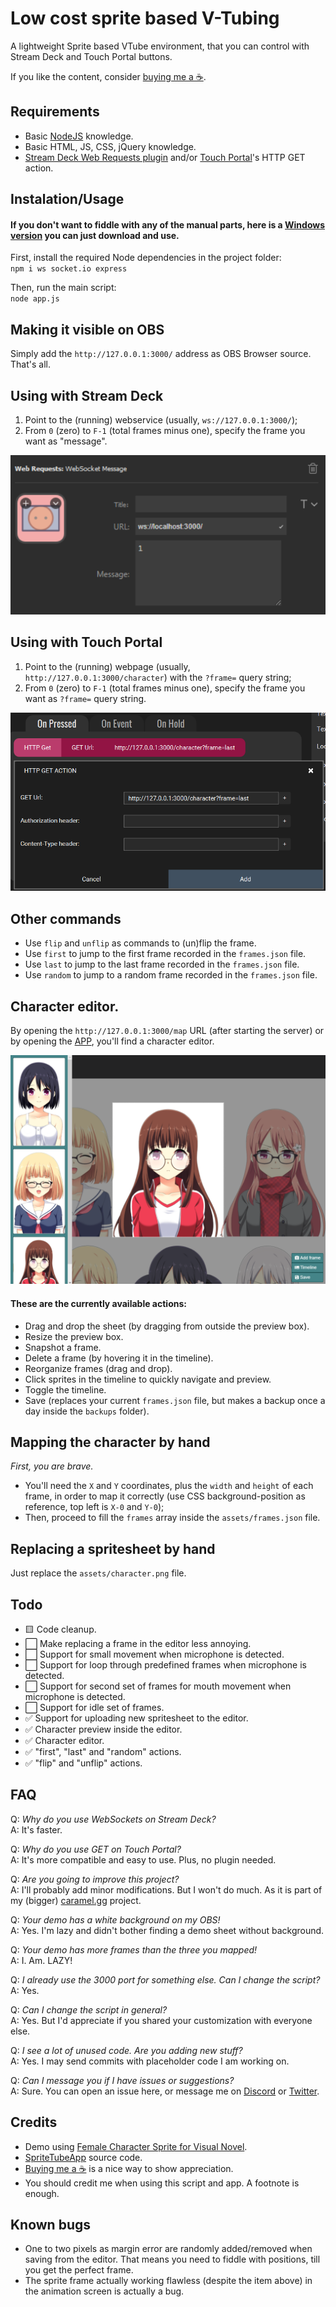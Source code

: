 # Low cost sprite based V-Tubing

A lightweight Sprite based VTube environment, that you can control with Stream Deck and Touch Portal buttons.

If you like the content, consider [buying me a ☕](https://www.buymeacoffee.com/mazeakin).

## Requirements

- Basic [NodeJS](http://nodejs.org) knowledge.
- Basic HTML, JS, CSS, jQuery knowledge.
- [Stream Deck Web Requests plugin](https://apps.elgato.com/plugins/gg.datagram.web-requests) and/or [Touch Portal](https://www.touch-portal.com/)'s HTTP GET action.

## Instalation/Usage

#### If you don't want to fiddle with any of the manual parts, here is a [Windows version](https://github.com/Mazeakin/Maze-Static-VTube/releases) you can just download and use.

First, install the required Node dependencies in the project folder:  
`npm i ws socket.io express`

Then, run the main script:  
`node app.js`

## Making it visible on OBS

Simply add the `http://127.0.0.1:3000/` address as OBS Browser source.  
That's all.

## Using with Stream Deck

1. Point to the (running) webservice (usually, `ws://127.0.0.1:3000/`);
2. From `0` (zero) to `F-1` (total frames minus one), specify the frame you want as "message".

![sd-action.png](tutorial/sd-action.png)

## Using with Touch Portal

1. Point to the (running) webpage (usually, `http://127.0.0.1:3000/character`) with the `?frame=` query string;
2. From `0` (zero) to `F-1` (total frames minus one), specify the frame you want as `?frame=` query string.

![tp-action.png](tutorial/tp-action.png)

## Other commands

- Use `flip` and `unflip` as commands to (un)flip the frame.
- Use `first` to jump to the first frame recorded in the `frames.json` file.
- Use `last` to jump to the last frame recorded in the `frames.json` file.
- Use `random` to jump to a random frame recorded in the `frames.json` file.

## Character editor.

By opening the `http://127.0.0.1:3000/map` URL (after starting the server) or by opening the [APP](https://github.com/Mazeakin/Maze-Static-VTube/releases), you'll find a character editor.

![map-1.png](tutorial/map-1.png)

#### These are the currently available actions:

- Drag and drop the sheet (by dragging from outside the preview box).
- Resize the preview box.
- Snapshot a frame.
- Delete a frame (by hovering it in the timeline).
- Reorganize frames (drag and drop).
- Click sprites in the timeline to quickly navigate and preview.
- Toggle the timeline.
- Save (replaces your current `frames.json` file, but makes a backup once a day inside the `backups` folder).

## Mapping the character by hand

_First, you are brave._

- You'll need the `X` and `Y` coordinates, plus the `width` and `height` of each frame, in order to map it correctly (use CSS background-position as reference, top left is `X-0` and `Y-0`);
- Then, proceed to fill the `frames` array inside the `assets/frames.json` file.

## Replacing a spritesheet by hand

Just replace the `assets/character.png` file.

## Todo

- 🟨 Code cleanup.
- ⬜ Make replacing a frame in the editor less annoying.
- ⬜ Support for small movement when microphone is detected.
- ⬜ Support for loop through predefined frames when microphone is detected.
- ⬜ Support for second set of frames for mouth movement when microphone is detected.
- ⬜ Support for idle set of frames.
- ✅ Support for uploading new spritesheet to the editor.
- ✅ Character preview inside the editor.
- ✅ Character editor.
- ✅ "first", "last" and "random" actions.
- ✅ "flip" and "unflip" actions.

## FAQ

Q: _Why do you use WebSockets on Stream Deck?_  
A: It's faster.

Q: _Why do you use GET on Touch Portal?_  
A: It's more compatible and easy to use. Plus, no plugin needed.

Q: _Are you going to improve this project?_  
A: I'll probably add minor modifications. But I won't do much. As it is part of my (bigger) [caramel.gg](http://caramel.gg) project.

Q: _Your demo has a white background on my OBS!_  
A: Yes. I'm lazy and didn't bother finding a demo sheet without background.

Q: _Your demo has more frames than the three you mapped!_  
A: I. Am. LAZY!

Q: _I already use the 3000 port for something else. Can I change the script?_  
A: Yes.

Q: _Can I change the script in general?_  
A: Yes. But I'd appreciate if you shared your customization with everyone else.

Q: _I see a lot of unused code. Are you adding new stuff?_  
A: Yes. I may send commits with placeholder code I am working on.

Q: _Can I message you if I have issues or suggestions?_  
A: Sure. You can open an issue here, or message me on [Discord](https://discord.gg/eYfSNQT) or [Twitter](https://twitter.com/Mazeakin).

## Credits

- Demo using [Female Character Sprite for Visual Novel](https://sutemo.itch.io/female-character).
- [SpriteTubeApp](https://github.com/Mazeakin/SpriteTubeApp) source code.
- [Buying me a ☕](https://www.buymeacoffee.com/mazeakin) is a nice way to show appreciation.
- You should credit me when using this script and app. A footnote is enough.

## Known bugs

- One to two pixels as margin error are randomly added/removed when saving from the editor. That means you need to fiddle with positions, till you get the perfect frame.
- The sprite frame actually working flawless (despite the item above) in the animation screen is actually a bug.
